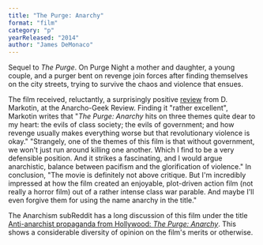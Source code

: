 ```yaml
---
title: "The Purge: Anarchy"
format: "film"
category: "p"
yearReleased: "2014"
author: "James DeMonaco"
---
```

Sequel to _The Purge_. On Purge Night a mother and daughter, a young couple, and a purger bent  on revenge join forces after finding themselves on the city streets, trying to  survive the chaos and violence that ensues.

The film received, reluctantly, a surprisingly positive <a href="http://www.anarchogeekreview.com/movies/the-purge-anarchy-2014">review</a>  from D. Markotin, at the Anarcho-Geek Review. Finding it "rather excellent",  Markotin writes that "_The Purge: Anarchy_ hits on three themes quite  dear to my heart: the evils of class society; the evils of government; and how  revenge usually makes everything worse but that revolutionary violence is okay."  "Strangely, one of the themes of this film is that without government, we  won't just run around killing one another. Which I find to be a very  defensible position. And it strikes a fascinating, and I would argue  anarchistic, balance between pacifism and the glorification of violence." In  conclusion, "The movie is definitely not above critique. But I'm incredibly  impressed at how the film created an enjoyable, plot-driven action film (not  really a horror film) out of a rather intense class war parable. And maybe I'll  even forgive them for using the name anarchy in the title."

The Anarchism subReddit has a long discussion of this film  under the title <a href="https://www.reddit.com/r/Anarchism/comments/2bv9tv/antianarchist_propaganda_from_hollywood_the_purge/"> Anti-anarchist propaganda from Hollywood: <i>The Purge: Anarchy</i></a>.  This shows a considerable diversity of opinion on the film's merits or  otherwise.
 
